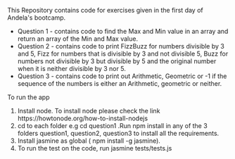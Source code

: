 <!doctype html>
<html>
	<head>
		<title>Read me file for Bootcamp self learning clinic</title>
	</head>
	<body>
		<p>
		This Repository contains code for exercises given in the first day of Andela's bootcamp.</p>
		<ul>
		<li> Question 1 - contains code to find the Max and Min value in an array and return an array of the Min and Max value. </li>
		<li> Question 2 - contains code to print FizzBuzz for numbers divisible by 3 and 5, Fizz for numbers that is divisible by 3 and not divisible 5, Buzz for numbers not divisible by 3 but divisible by 5 and the original number when it is neither divisible by 3 nor 5. </li>
		<li> Question 3 - contains code to print out Arithmetic, Geometric or -1 if the sequence of the numbers is either an Arithmetic, geometric or neither. </li>
		</ul>
		To run the app
		<ol>
			<li> Install node. To install node please check the link https://howtonode.org/how-to-install-nodejs </li>
			<li> cd to each folder e.g cd question1 .Run npm install in any of the 3 folders question1, question2, question3 to install all the requirements. </li>
			<li> Install jasmine as global ( npm install -g jasmine). </li>
			<li> To run the test on the code, run jasmine tests/tests.js </li>
		</ol>
	</body>
 </html>
